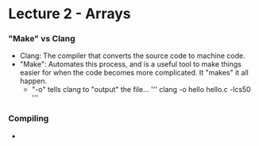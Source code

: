 # Lecture 2 - Arrays

### "Make" vs Clang
- Clang: The compiler that converts the source code to machine code.
- "Make": Automates this process, and is a useful tool to make things easier for when the code becomes more complicated. It "makes" it all happen.
  - "-o" tells clang to "output" the file... ''' clang -o hello hello.c -lcs50 '''
### Compiling
- 
